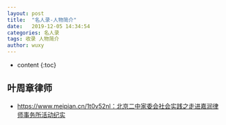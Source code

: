 ```yaml
---
layout: post
title:  "名人录-人物简介"
date:   2019-12-05 14:34:54
categories: 名人录
tags: 收录 人物简介
author: wuxy
---
```


* content
{:toc}

## 叶周章律师
- https://www.meipian.cn/1t0v52nl：北京二中家委会社会实践之走进嘉润律师事务所活动纪实
